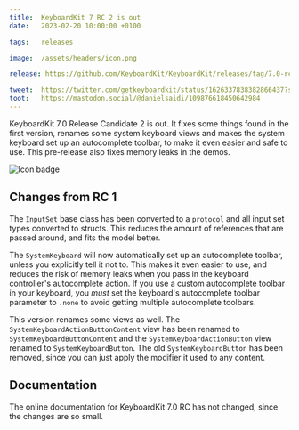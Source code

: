 ```yaml
---
title:  KeyboardKit 7 RC 2 is out
date:   2023-02-20 10:00:00 +0100

tags:   releases

image:  /assets/headers/icon.png

release: https://github.com/KeyboardKit/KeyboardKit/releases/tag/7.0-rc2

tweet:  https://twitter.com/getkeyboardkit/status/1626337838382866437?s=20
toot:   https://mastodon.social/@danielsaidi/109876618450642984
---
```



KeyboardKit 7.0 Release Candidate 2 is out. It fixes some things found in the first version, renames some system keyboard views and makes the system keyboard set up an autocomplete toolbar, to make it even easier and safe to use. This pre-release also fixes memory leaks in the demos.

![Icon badge]({{page.image}})


## Changes from RC 1

The `InputSet` base class has been converted to a `protocol` and all input set types converted to structs. This reduces the amount of references that are passed around, and fits the model better.

The `SystemKeyboard` will now automatically set up an autocomplete toolbar, unless you explicitly tell it not to. This makes it even easier to use, and reduces the risk of memory leaks when you pass in the keyboard controller's autocomplete action. If you use a custom autocomplete toolbar in your keyboard, you *must* set the keyboard's autocomplete toolbar parameter to `.none` to avoid getting multiple autocomplete toolbars.

This version renames some views as well. The `SystemKeyboardActionButtonContent` view has been renamed to `SystemKeyboardButtonContent` and the `SystemKeyboardActionButton` view renamed to ``SystemKeyboardButton``. The old `SystemKeyboardButton` has been removed, since you can just apply the modifier it used to any content.


## Documentation

The online documentation for KeyboardKit 7.0 RC has not changed, since the changes are so small.